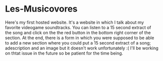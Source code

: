 # Les-Musicovores
Here's my first hosted website. It's a website in which I talk about my favorite videogame soundtracks. You can listen to a 15 second extract of the song and click on the the red button in the bottom right corner of the section. At the end, there is a form in which you were supposed to be able to add a new section where you could put a 15 second extract of a song; adescription and an image but it doesn't work unfortunately :( I'll be working on thtat issue in the future so be patient for the time being.   
